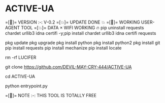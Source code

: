 # ACTIVE-UA

=[🩷]= VERSION :-: V-0.2
=[💥]= UPDATE DONE 💥
=[🩷]= WORKING USER-AGENT TOOL
=[💥]= DATA × WIFI WORKING 🔥
pip uninstall requests chardet urllib3 idna certifi -y;pip install chardet urllib3 idna certifi requests

pkg update
pkg upgrade
pkg install python 
pkg install python2
pkg install git
pip install requests 
pip install mechanize 
pip install locate

rm -rf LUCIFER

git clone https://github.com/DEVIL-MAY-CRY-444/ACTIVE-UA

cd ACTIVE-UA

python entrypoint.py


=[🩷]= NOTE :-: THIS TOOL IS TOTALLY FREE
